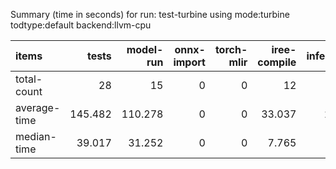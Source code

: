 Summary (time in seconds) for run: test-turbine using mode:turbine todtype:default backend:llvm-cpu

| items        |   tests |   model-run |   onnx-import |   torch-mlir |   iree-compile |   inference |
|:-------------|--------:|------------:|--------------:|-------------:|---------------:|------------:|
| total-count  |  28     |      15     |             0 |            0 |         12     |       9     |
| average-time | 145.482 |     110.278 |             0 |            0 |         33.037 |       2.168 |
| median-time  |  39.017 |      31.252 |             0 |            0 |          7.765 |       0     |
